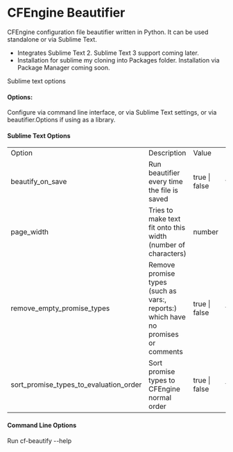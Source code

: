 # CFEngine Beautifier

CFEngine configuration file beautifier written in Python. It can be used standalone or via Sublime Text.

- Integrates Sublime Text 2. Sublime Text 3 support coming later.
- Installation for sublime my cloning into Packages folder. Installation via Package Manager coming soon.

Sublime text options

#### Options:

Configure via command line interface, or via Sublime Text settings, or via beautifier.Options if
using as a library.

#### Sublime Text Options

<table>
  <tr>
    <td>Option</td>
    <td>Description</td>
    <td>Value</td>
    <td>Default</td>
  </tr>
  <tr>
    <td>beautify_on_save</td>
    <td>Run beautifier every time the file is saved</td>
    <td>true | false</td>
    <td>true</td>
  </tr>
  <tr>
    <td>page_width</td>
    <td>Tries to make text fit onto this width (number of characters)</td>
    <td>number</td>
    <td>100</td>
  </tr>
  <tr>
    <td>remove_empty_promise_types</td>
    <td>Remove promise types (such as vars:, reports:) which have no promises or comments</td>
    <td>true | false</td>
    <td>true</td>
  </tr>
  <tr>
    <td>sort_promise_types_to_evaluation_order</td>
    <td>Sort promise types to CFEngine normal order</td>
    <td>true | false</td>
    <td>true</td>
  </tr>
</table>

#### Command Line Options

Run cf-beautify --help
